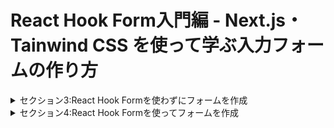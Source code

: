 # React Hook Form入門編 - Next.js・Tainwind CSS を使って学ぶ入力フォームの作り方

<details>
<summary>セクション3:React Hook Formを使わずにフォームを作成</summary>

| NO | 内容 |
| ---- | ---- |
| 9. | フロントの見た目部分を作成 |
| 10. | useState とフォームを紐づける |
| 11. | API に State を送信する |

</details>
<details>
<summary>セクション4:React Hook Formを使ってフォームを作成</summary>

| NO | 内容 |
| ---- | ---- |
| 12. | Zod を使って、バリデーション・型を作成する |
| 13. | useForm を使う |
| 14. | React Hook Form とフォームを紐づける |
| 15. | バリデーションのエラーが表示されるようにする |
<!-- | 16. | 送信用の関数を作成する |
| 17. | 送信用の関数にローディングをつける |
| 18. | 送信用の関数の中で API をたたく |
| 19. | 送信用の関数の中で API を叩くコードの補足 |
| 20. | API のエラーハンドリングをする |
| 21. | カスタムフックに切り出す | -->

</details>
